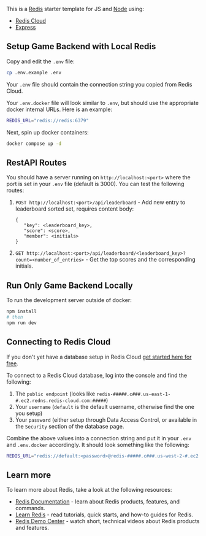 This is a [Redis](https://redis.io/) starter template for JS and [Node](https://nodejs.org/) using:

- [Redis Cloud](https://redis.io/try-free/)
- [Express](https://expressjs.com/)

## Setup Game Backend with Local Redis

Copy and edit the `.env` file:

```bash
cp .env.example .env
```

Your `.env` file should contain the connection string you copied from Redis Cloud.

Your `.env.docker` file will look similar to `.env`, but should use the appropriate docker internal URLs. Here is
an example:

```bash
REDIS_URL="redis://redis:6379"
```

Next, spin up docker containers:

```bash
docker compose up -d
```

## RestAPI Routes
You should have a server running on `http://localhost:<port>` where the port is set in your `.env` file (default is 3000). You can test the following routes:

1. `POST http://localhost:<port>/api/leaderboard` - Add new entry to leaderboard sorted set, requires content body:

   ```
   {
      "key": <leaderboard_key>,
      "score": <score>,
      "member": <initials>
   }
   ```

2. `GET http://localhost:<port>/api/leaderboard/<leaderboard_key>?count=<number_of_entries>` - Get the top scores and the corresponding initials.



## Run Only Game Backend Locally

To run the development server outside of docker:

```bash
npm install
# then
npm run dev
```


## Connecting to Redis Cloud

If you don't yet have a database setup in Redis Cloud [get started here for free](https://redis.io/try-free/).

To connect to a Redis Cloud database, log into the console and find the following:

1. The `public endpoint` (looks like `redis-#####.c###.us-east-1-#.ec2.redns.redis-cloud.com:#####`)
1. Your `username` (`default` is the default username, otherwise find the one you setup)
1. Your `password` (either setup through Data Access Control, or available in the `Security` section of the database
   page.

Combine the above values into a connection string and put it in your `.env` and `.env.docker` accordingly. It should
look something like the following:

```bash
REDIS_URL="redis://default:<password>@redis-#####.c###.us-west-2-#.ec2.redns.redis-cloud.com:#####"
```


## Learn more

To learn more about Redis, take a look at the following resources:

- [Redis Documentation](https://redis.io/docs/latest/) - learn about Redis products, features, and commands.
- [Learn Redis](https://redis.io/learn/) - read tutorials, quick starts, and how-to guides for Redis.
- [Redis Demo Center](https://redis.io/demo-center/) - watch short, technical videos about Redis products and features.
